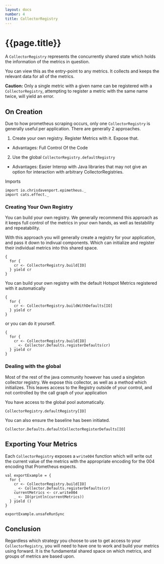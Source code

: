 ```yaml
---
layout: docs
number: 4
title: CollectorRegistry
---
```


# {{page.title}}

A `CollectorRegistry` represents the concurrently shared state which holds the information
of the metrics in question.

You can view this as the entry-point to any metrics. It collects and keeps the relevant data
for all of the metrics.

**Caution:** Only a single metric with a given name can be registered with a `CollectorRegistry`,
attempting to register a metric with the same name twice, will yield an error.

## On Creation

Due to how prometheus scraping occurs, only one  `CollectorRegistry` is generally useful per application. There are generally 2 approaches.

1. Create your own registry. Register Metrics with it. Expose that.
  - Advantages: Full Control Of the Code

2. Use the global `CollectorRegistry.defaultRegistry`
  - Advantages: Easier Interop with Java libraries that may not give an option for interaction with arbitrary CollectorRegistries.

Imports

```tut:silent
import io.chrisdavenport.epimetheus._
import cats.effect._
```

### Creating Your Own Registry

You can build your own registry. We generally recommend this approach as it keeps
full control of the metrics in your own hands, as well as testability and repeatability.

With this approach you will generally create a registry for your application, and pass it down
to indivual components. Which can initialize and register their individual metrics into this
shared space.

```tut:book
{
  for {
    cr <- CollectorRegistry.build[IO]
  } yield cr
}
```

You can build your own registry with the default Hotspot Metrics registered with it automatically

```tut:book
{
  for {
    cr <- CollectorRegistry.buildWithDefaults[IO]
  } yield cr
}
```

or you can do it yourself.

```tut:book
{
  for {
    cr <- CollectorRegistry.build[IO]
    _ <- Collector.Defaults.registerDefaults(cr)
  } yield cr
}
```

### Dealing with the global

Most of the rest of the java community however has used a singleton collector registry. We expose this collector,
as well as a method which initializes. This leaves access to the Registry outside of your control, and not
controlled by the call graph of your application

You have access to the global pool automatically.

```tut:book
CollectorRegistry.defaultRegistry[IO]
```

You can also ensure the baseline has been initiated.

```tut:book
Collector.Defaults.defaultCollectorRegisterDefaults[IO]
```

## Exporting Your Metrics

Each `CollectorRegistry` exposes a `write004` function which will write out the current value of the metrics with the appropriate encoding for the 004 encoding that Prometheus expects.

```tut:book
val exportExample = {
  for {
    cr <- CollectorRegistry.build[IO]
    _ <- Collector.Defaults.registerDefaults(cr)
    currentMetrics <- cr.write004
    _ <- IO(println(currentMetrics))
  } yield ()
}

exportExample.unsafeRunSync
```

## Conclusion

Regardless which strategy you choose to use to get access to your `CollectorRegistry`, you will need to have one to work and build your metrics using forward. It is the fundamental shared space on which metrics, and groups of metrics are based upon.